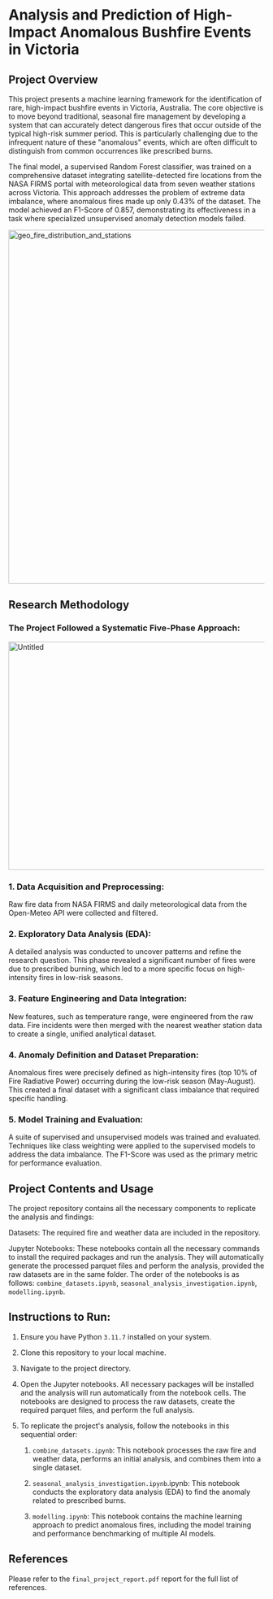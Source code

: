 # Analysis and Prediction of High-Impact Anomalous Bushfire Events in Victoria
## Project Overview
This project presents a machine learning framework for the identification of rare, high-impact bushfire events in Victoria, Australia. The core objective is to move beyond traditional, seasonal fire management by developing a system that can accurately detect dangerous fires that occur outside of the typical high-risk summer period. This is particularly challenging due to the infrequent nature of these "anomalous" events, which are often difficult to distinguish from common occurrences like prescribed burns.

The final model, a supervised Random Forest classifier, was trained on a comprehensive dataset integrating satellite-detected fire locations from the NASA FIRMS portal with meteorological data from seven weather stations across Victoria. This approach addresses the problem of extreme data imbalance, where anomalous fires made up only 0.43% of the dataset. The model achieved an F1-Score of 0.857, demonstrating its effectiveness in a task where specialized unsupervised anomaly detection models failed.

<img width="950" height="696" alt="geo_fire_distribution_and_stations" src="https://github.com/user-attachments/assets/f888ca68-3e35-4ee9-88c8-35c86f44e8c0" />

## Research Methodology
### The Project Followed a Systematic Five-Phase Approach:

<img width="951" height="449" alt="Untitled" src="https://github.com/user-attachments/assets/2685eddc-84f7-4d19-9260-f257366f976a" />

### 1.  Data Acquisition and Preprocessing: 
Raw fire data from NASA FIRMS and daily meteorological data from the Open-Meteo API were collected and filtered.

### 2. Exploratory Data Analysis (EDA): 
A detailed analysis was conducted to uncover patterns and refine the research question. This phase revealed a significant number of fires were due to prescribed burning, which led to a more specific focus on high-intensity fires in low-risk seasons.

### 3. Feature Engineering and Data Integration: 
New features, such as temperature range, were engineered from the raw data. Fire incidents were then merged with the nearest weather station data to create a single, unified analytical dataset.

### 4. Anomaly Definition and Dataset Preparation: 
Anomalous fires were precisely defined as high-intensity fires (top 10% of Fire Radiative Power) occurring during the low-risk season (May-August). This created a final dataset with a significant class imbalance that required specific handling.

### 5. Model Training and Evaluation: 
A suite of supervised and unsupervised models was trained and evaluated. Techniques like class weighting were applied to the supervised models to address the data imbalance. The F1-Score was used as the primary metric for performance evaluation.

## Project Contents and Usage
The project repository contains all the necessary components to replicate the analysis and findings:

Datasets: The required fire and weather data are included in the repository.

Jupyter Notebooks: These notebooks contain all the necessary commands to install the required packages and run the analysis. They will automatically generate the processed parquet files and perform the analysis, provided the raw datasets are in the same folder. The order of the notebooks is as follows: ```combine_datasets.ipynb```, ```seasonal_analysis_investigation.ipynb```, ```modelling.ipynb```.

## Instructions to Run:
1. Ensure you have Python ```3.11.7``` installed on your system.
2. Clone this repository to your local machine.
3. Navigate to the project directory.
4. Open the Jupyter notebooks. All necessary packages will be installed and the analysis will run automatically from the notebook cells. The notebooks are designed to process the raw datasets, create the required parquet files, and perform the full analysis.

5. To replicate the project's analysis, follow the notebooks in this sequential order:
    1. ```combine_datasets.ipynb```: This notebook processes the raw fire and weather data, performs an initial analysis, and combines them into a single dataset.
    
    2. ```seasonal_analysis_investigation.ipynb```.ipynb: This notebook conducts the exploratory data analysis (EDA) to find the anomaly related to prescribed burns.
    
    3. ```modelling.ipynb```: This notebook contains the machine learning approach to predict anomalous fires, including the model training and performance benchmarking of multiple AI models.

## References
Please refer to the ```final_project_report.pdf``` report for the full list of references.
